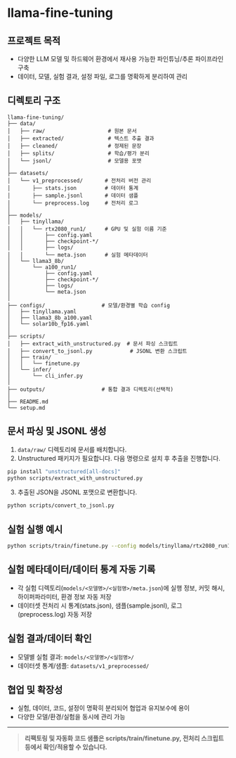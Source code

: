# llama-fine-tuning

## 프로젝트 목적
- 다양한 LLM 모델 및 하드웨어 환경에서 재사용 가능한 파인튜닝/추론 파이프라인 구축
- 데이터, 모델, 실험 결과, 설정 파일, 로그를 명확하게 분리하여 관리

## 디렉토리 구조

```
llama-fine-tuning/
├── data/
│   ├── raw/                    # 원본 문서
│   ├── extracted/              # 텍스트 추출 결과
│   ├── cleaned/                # 정제된 문장
│   ├── splits/                 # 학습/평가 분리
│   └── jsonl/                  # 모델용 포맷
│
├── datasets/
│   └── v1_preprocessed/       # 전처리 버전 관리
│       ├── stats.json         # 데이터 통계
│       ├── sample.jsonl       # 데이터 샘플
│       └── preprocess.log     # 전처리 로그
│
├── models/
│   ├── tinyllama/
│   │   └── rtx2080_run1/      # GPU 및 실험 이름 기준
│   │       ├── config.yaml
│   │       ├── checkpoint-*/
│   │       ├── logs/
│   │       └── meta.json      # 실험 메타데이터
│   └── llama3_8b/
│       └── a100_run1/
│           ├── config.yaml
│           ├── checkpoint-*/
│           ├── logs/
│           └── meta.json
│
├── configs/                  # 모델/환경별 학습 config
│   ├── tinyllama.yaml
│   ├── llama3_8b_a100.yaml
│   └── solar10b_fp16.yaml
│
├── scripts/
│   ├── extract_with_unstructured.py  # 문서 파싱 스크립트
│   ├── convert_to_jsonl.py            # JSONL 변환 스크립트
│   ├── train/
│   │   └── finetune.py
│   └── infer/
│       └── cli_infer.py
│
├── outputs/                  # 통합 결과 디렉토리(선택적)
│
├── README.md
└── setup.md
```

## 문서 파싱 및 JSONL 생성

1. `data/raw/` 디렉토리에 문서를 배치합니다.
2. Unstructured 패키지가 필요합니다. 다음 명령으로 설치 후 추출을 진행합니다.

```bash
pip install "unstructured[all-docs]"
python scripts/extract_with_unstructured.py
```

3. 추출된 JSON을 JSONL 포맷으로 변환합니다.

```bash
python scripts/convert_to_jsonl.py
```


## 실험 실행 예시

```bash
python scripts/train/finetune.py --config models/tinyllama/rtx2080_run1/config.yaml
```

## 실험 메타데이터/데이터 통계 자동 기록
- 각 실험 디렉토리(`models/<모델명>/<실험명>/meta.json`)에 실행 정보, 커밋 해시, 하이퍼파라미터, 환경 정보 자동 저장
- 데이터셋 전처리 시 통계(stats.json), 샘플(sample.jsonl), 로그(preprocess.log) 자동 저장

## 실험 결과/데이터 확인
- 모델별 실험 결과: `models/<모델명>/<실험명>/`
- 데이터셋 통계/샘플: `datasets/v1_preprocessed/`

## 협업 및 확장성
- 실험, 데이터, 코드, 설정이 명확히 분리되어 협업과 유지보수에 용이
- 다양한 모델/환경/실험을 동시에 관리 가능

---

> **리팩토링 및 자동화 코드 샘플은 scripts/train/finetune.py, 전처리 스크립트 등에서 확인/적용할 수 있습니다.**



